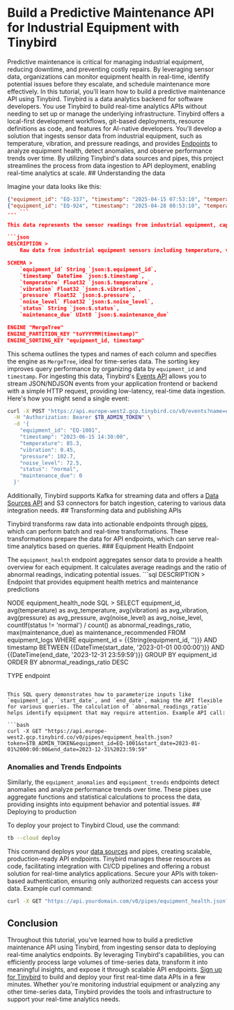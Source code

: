 # Build a Predictive Maintenance API for Industrial Equipment with Tinybird

Predictive maintenance is critical for managing industrial equipment, reducing downtime, and preventing costly repairs. By leveraging sensor data, organizations can monitor equipment health in real-time, identify potential issues before they escalate, and schedule maintenance more effectively. In this tutorial, you'll learn how to build a predictive maintenance API using Tinybird. Tinybird is a data analytics backend for software developers. You use Tinybird to build real-time analytics APIs without needing to set up or manage the underlying infrastructure. Tinybird offers a local-first development workflows, git-based deployments, resource definitions as code, and features for AI-native developers. You'll develop a solution that ingests sensor data from industrial equipment, such as temperature, vibration, and pressure readings, and provides [Endpoints](https://www.tinybird.co/docs/forward/work-with-data/publish-data/endpoints) to analyze equipment health, detect anomalies, and observe performance trends over time. By utilizing Tinybird's data sources and pipes, this project streamlines the process from data ingestion to API deployment, enabling real-time analytics at scale. ## Understanding the data

Imagine your data looks like this:

```json
{"equipment_id": "EQ-337", "timestamp": "2025-04-15 07:53:10", "temperature": 89.14961131735463, "vibration": 1.4109789000849657, "pressure": 107.59955579126243, "noise_level": 64.49944473907804, "status": "WARNING", "maintenance_due": 1}
{"equipment_id": "EQ-924", "timestamp": "2025-04-28 08:53:10", "temperature": 94.5371692323911, "vibration": 1.7034463297583737, "pressure": 113.7567648370184, "noise_level": 72.19595604627298, "status": "NORMAL", "maintenance_due": 0}
... ```

This data represents the sensor readings from industrial equipment, capturing metrics like temperature, vibration, and pressure at specific timestamps. Each record includes an `equipment_id`, indicating which piece of equipment the data pertains to, and a `status` field that may signal when maintenance is due. To store this data in Tinybird, create a data source with the following schema:

```json
DESCRIPTION >
    Raw data from industrial equipment sensors including temperature, vibration, pressure, and other metrics

SCHEMA >
    `equipment_id` String `json:$.equipment_id`,
    `timestamp` DateTime `json:$.timestamp`,
    `temperature` Float32 `json:$.temperature`,
    `vibration` Float32 `json:$.vibration`,
    `pressure` Float32 `json:$.pressure`,
    `noise_level` Float32 `json:$.noise_level`,
    `status` String `json:$.status`,
    `maintenance_due` UInt8 `json:$.maintenance_due`

ENGINE "MergeTree"
ENGINE_PARTITION_KEY "toYYYYMM(timestamp)"
ENGINE_SORTING_KEY "equipment_id, timestamp"
```

This schema outlines the types and names of each column and specifies the engine as `MergeTree`, ideal for time-series data. The sorting key improves query performance by organizing data by `equipment_id` and `timestamp`. For ingesting this data, Tinybird's [Events API](https://www.tinybird.co/docs/forward/get-data-in/events-api) allows you to stream JSON/NDJSON events from your application frontend or backend with a simple HTTP request, providing low-latency, real-time data ingestion. Here's how you might send a single event:

```bash
curl -X POST "https://api.europe-west2.gcp.tinybird.co/v0/events?name=equipment_logs" \
  -H "Authorization: Bearer $TB_ADMIN_TOKEN" \
  -d '{
    "equipment_id": "EQ-1001",
    "timestamp": "2023-06-15 14:30:00",
    "temperature": 85.3,
    "vibration": 0.45,
    "pressure": 102.7,
    "noise_level": 72.5,
    "status": "normal",
    "maintenance_due": 0
  }'
```

Additionally, Tinybird supports Kafka for streaming data and offers a [Data Sources API](https://www.tinybird.co/docs/api-reference/datasource-api) and S3 connectors for batch ingestion, catering to various data integration needs. ## Transforming data and publishing APIs

Tinybird transforms raw data into actionable endpoints through [pipes](https://www.tinybird.co/docs/forward/work-with-data/pipes), which can perform batch and real-time transformations. These transformations prepare the data for API endpoints, which can serve real-time analytics based on queries. ### Equipment Health Endpoint

The `equipment_health` endpoint aggregates sensor data to provide a health overview for each equipment. It calculates average readings and the ratio of abnormal readings, indicating potential issues. ```sql
DESCRIPTION >
    Endpoint that provides equipment health metrics and maintenance predictions

NODE equipment_health_node
SQL >
    SELECT 
        equipment_id,
        avg(temperature) as avg_temperature,
        avg(vibration) as avg_vibration,
        avg(pressure) as avg_pressure,
        avg(noise_level) as avg_noise_level,
        countIf(status != 'normal') / count() as abnormal_readings_ratio,
        max(maintenance_due) as maintenance_recommended
    FROM equipment_logs
    WHERE 
        equipment_id = {{String(equipment_id, '')}}
        AND timestamp BETWEEN {{DateTime(start_date, '2023-01-01 00:00:00')}} AND {{DateTime(end_date, '2023-12-31 23:59:59')}}
    GROUP BY equipment_id
    ORDER BY abnormal_readings_ratio DESC

TYPE endpoint
```

This SQL query demonstrates how to parameterize inputs like `equipment_id`, `start_date`, and `end_date`, making the API flexible for various queries. The calculation of `abnormal_readings_ratio` helps identify equipment that may require attention. Example API call:

```bash
curl -X GET "https://api.europe-west2.gcp.tinybird.co/v0/pipes/equipment_health.json?token=$TB_ADMIN_TOKEN&equipment_id=EQ-1001&start_date=2023-01-01%2000:00:00&end_date=2023-12-31%2023:59:59"
```


### Anomalies and Trends Endpoints

Similarly, the `equipment_anomalies` and `equipment_trends` endpoints detect anomalies and analyze performance trends over time. These pipes use aggregate functions and statistical calculations to process the data, providing insights into equipment behavior and potential issues. ## Deploying to production

To deploy your project to Tinybird Cloud, use the command:

```bash
tb --cloud deploy
```

This command deploys your [data sources](https://www.tinybird.co/docs/forward/get-data-in/data-sources) and pipes, creating scalable, production-ready API endpoints. Tinybird manages these resources as code, facilitating integration with CI/CD pipelines and offering a robust solution for real-time analytics applications. Secure your APIs with token-based authentication, ensuring only authorized requests can access your data. Example curl command:

```bash
curl -X GET "https://api.yourdomain.com/v0/pipes/equipment_health.json?token=$YOUR_TOKEN&equipment_id=EQ-1001&..."
```


## Conclusion

Throughout this tutorial, you've learned how to build a predictive maintenance API using Tinybird, from ingesting sensor data to deploying real-time analytics endpoints. By leveraging Tinybird's capabilities, you can efficiently process large volumes of time-series data, transform it into meaningful insights, and expose it through scalable API endpoints. [Sign up for Tinybird](https://cloud.tinybird.co/signup) to build and deploy your first real-time data APIs in a few minutes. Whether you're monitoring industrial equipment or analyzing any other time-series data, Tinybird provides the tools and infrastructure to support your real-time analytics needs.